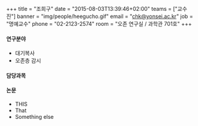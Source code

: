 +++
title = "조희구"
date = "2015-08-03T13:39:46+02:00"
teams = ["교수진"]
banner = "img/people/heegucho.gif"
email = "chk@yonsei.ac.kr"
job = "명예교수"
phone = "02-2123-2574"
room = "오존 연구실 / 과학관 701호"
+++

#### 연구분야
+ 대기복사
+ 오존층 감시

#### 담당과목

#### 논문
+ THIS
+ That
+ Something else



